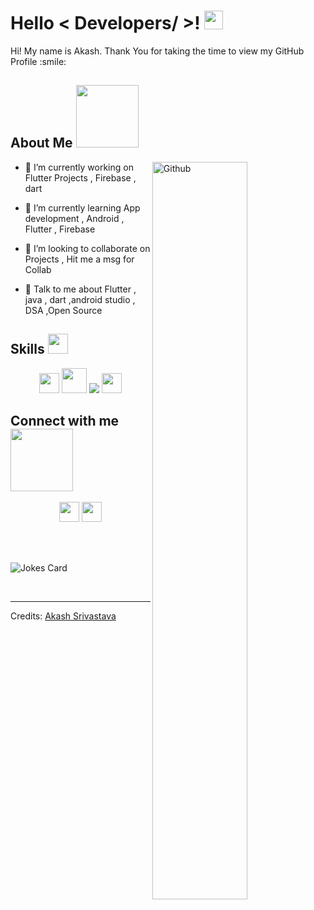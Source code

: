 
<h1> Hello < Developers/ >! <img src = "https://raw.githubusercontent.com/MartinHeinz/MartinHeinz/master/wave.gif" width = 30px> </h1>
<p align='center'>
</p>

<div size='20px'> Hi! My name is Akash. Thank You for taking the time to view my GitHub Profile :smile: 
</div>

<h2> About Me <img src = "https://media0.giphy.com/media/KDDpcKigbfFpnejZs6/giphy.gif?cid=ecf05e47oy6f4zjs8g1qoiystc56cu7r9tb8a1fe76e05oty&rid=giphy.gif" width = 100px></h2>

<img width="55%" align="right" alt="Github" src="https://raw.githubusercontent.com/onimur/.github/master/.resources/git-header.svg" />


- 🔭 I’m currently working on Flutter Projects , Firebase , dart

- 🌱 I’m currently learning App development , Android , Flutter , Firebase

- 👯 I’m looking to collaborate on Projects , Hit me a msg for Collab

- 💬 Talk to me about Flutter , java , dart ,android studio , DSA ,Open Source 

<h2> Skills <img src = "https://media2.giphy.com/media/QssGEmpkyEOhBCb7e1/giphy.gif?cid=ecf05e47a0n3gi1bfqntqmob8g9aid1oyj2wr3ds3mg700bl&rid=giphy.gif" width = 32px> </h2>
<div style="text-align: center; padding-right: 10px;">
<img width ='32px' src ='https://raw.githubusercontent.com/rahulbanerjee26/githubAboutMeGenerator/main/icons/python.svg'>
<img  width ='40px'  src="https://img.icons8.com/color/48/000000/java-coffee-cup-logo--v1.png"/>
<img src="https://img.icons8.com/external-wanicon-lineal-color-wanicon/64/000000/external-sql-server-big-data-wanicon-lineal-color-wanicon.png"/>
<img width ='32px' src ='https://raw.githubusercontent.com/rahulbanerjee26/githubAboutMeGenerator/main/icons/android.svg'>
 </div>
<h2> Connect with me <img src='https://raw.githubusercontent.com/ShahriarShafin/ShahriarShafin/main/Assets/handshake.gif' width="100px"> </h2>
<div style="text-align: center; padding-right: 10px;">
<a href = 'https://www.linkedin.com/in/akash-srivastava-b087261a7/'> <img width = '32px' align= 'center' src="https://raw.githubusercontent.com/rahulbanerjee26/githubAboutMeGenerator/main/icons/linked-in-alt.svg"/></a>  
<a href = 'https://github.com/Akashsri3bi'> <img width = '32px' align= 'center' src="https://raw.githubusercontent.com/rahulbanerjee26/githubAboutMeGenerator/main/icons/github.svg"/></a>
</div>
<br>
 <br>
  <br>

![Jokes Card](https://readme-jokes.vercel.app/api?theme=tokyonight)


<br>


-----
Credits: [Akash Srivastava](https://github.com/Akashsri3bi)

